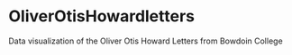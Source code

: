 # OliverOtisHowardletters
Data visualization of the Oliver Otis Howard Letters from Bowdoin College
